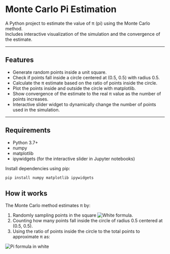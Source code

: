 # Monte Carlo Pi Estimation

A Python project to estimate the value of π (pi) using the Monte Carlo method.  
Includes interactive visualization of the simulation and the convergence of the estimate.

---

## Features

- Generate random points inside a unit square.
- Check if points fall inside a circle centered at (0.5, 0.5) with radius 0.5.
- Calculate the π estimate based on the ratio of points inside the circle.
- Plot the points inside and outside the circle with matplotlib.
- Show convergence of the estimate to the real π value as the number of points increases.
- Interactive slider widget to dynamically change the number of points used in the simulation.

---

## Requirements

- Python 3.7+
- numpy
- matplotlib
- ipywidgets (for the interactive slider in Jupyter notebooks)

Install dependencies using pip:

```bash
pip install numpy matplotlib ipywidgets
```

## How it works

The Monte Carlo method estimates π by:

1. Randomly sampling points in the square ![White formula](https://latex.codecogs.com/png.latex?\color{white}{[0,1]%20\times%20[0,1]}).
2. Counting how many points fall inside the circle of radius 0.5 centered at (0.5, 0.5).
3. Using the ratio of points inside the circle to the total points to approximate π as:

![Pi formula in white](https://latex.codecogs.com/png.latex?\color{white}{\pi%20\approx%204%20\times%20\frac{\text{Number%20of%20points%20inside%20circle}}{\text{Total%20number%20of%20points}}})
